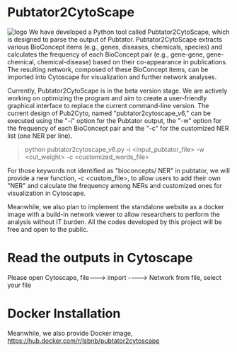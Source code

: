 # Pubtator2CytoScape
![logo](https://eln.iis.sinica.edu.tw/lims/files/users/cylin/pub2cytoscape_logo_ss.png)
We have developed a Python tool called Pubtator2CytoScape, which is designed to parse the output of Pubtator. Pubtator2CytoScape extracts various BioConcept items (e.g., genes, diseases, chemicals, species) and calculates the frequency of each BioConcept pair (e.g., gene-gene, gene-chemical, chemical-disease) based on their co-appearance in publications. The resulting network, composed of these BioConcept items, can be imported into Cytoscape for visualization and further network analyses.

Currently, Pubtator2CytoScape is in the beta version stage. We are actively working on optimizing the program and aim to create a user-friendly graphical interface to replace the current command-line version. The current design of Pub2Cyto, named "pubtator2cytoscape_v6," can be executed using the "-i" option for the Pubtator output, the "-w" option for the frequency of each BioConcept pair and the "-c" for the customized NER list (one NER per line).
>python pubtator2cytoscape_v6.py -i <input_pubtator_file> -w <cut_weight> -c <customized_words_file>

For those keywords not identified as "bioconcepts/ NER" in pubtator, we will provide a new function, -c <custom_file>, to allow users to add their own "NER" and calculate the frequency among NERs and customized ones for visualization in Cytoscape.

Meanwhile, we also plan to implement the standalone website as a docker image with a build-in network viewer to allow researchers to perform the analysis without IT burden. All the codes developed by this project will be free and open to the public.  
# Read the outputs in Cytoscape
Please open Cytoscape, file---> import ----> Network from file, select your file

# Docker Installation
Meanwhile, we also provide Docker image, https://hub.docker.com/r/lsbnb/pubtator2cytoscape

